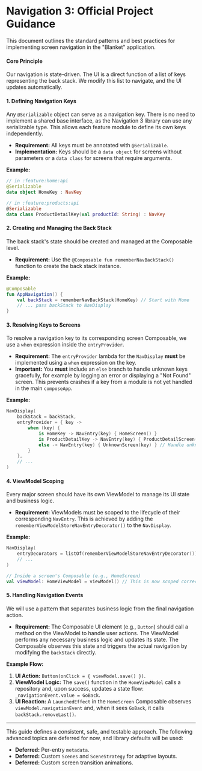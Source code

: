 # Navigation 3: Official Project Guidance

This document outlines the standard patterns and best practices for implementing screen navigation in the "Blanket" application.

#### Core Principle

Our navigation is state-driven. The UI is a direct function of a list of keys representing the back stack. We modify this list to navigate, and the UI updates automatically.

#### 1. Defining Navigation Keys

Any `@Serializable` object can serve as a navigation key. There is no need to implement a shared base interface, as the Navigation 3 library can use any serializable type. This allows each feature module to define its own keys independently.

*   **Requirement:** All keys must be annotated with `@Serializable`.
*   **Implementation:** Keys should be a `data object` for screens without parameters or a `data class` for screens that require arguments.

**Example:**

```kotlin
// in :feature:home:api
@Serializable
data object HomeKey : NavKey

// in :feature:products:api
@Serializable
data class ProductDetailKey(val productId: String) : NavKey
```

#### 2. Creating and Managing the Back Stack

The back stack's state should be created and managed at the Composable level.

*   **Requirement:** Use the `@Composable fun rememberNavBackStack()` function to create the back stack instance.

**Example:**

```kotlin
@Composable
fun AppNavigation() {
    val backStack = rememberNavBackStack(HomeKey) // Start with Home
    // ... pass backStack to NavDisplay
}
```

#### 3. Resolving Keys to Screens

To resolve a navigation key to its corresponding screen Composable, we use a `when` expression inside the `entryProvider`.

*   **Requirement:** The `entryProvider` lambda for the `NavDisplay` **must** be implemented using a `when` expression on the key.
*   **Important:** You **must** include an `else` branch to handle unknown keys gracefully, for example by logging an error or displaying a "Not Found" screen. This prevents crashes if a key from a module is not yet handled in the main `composeApp`.

**Example:**

```kotlin
NavDisplay(
    backStack = backStack,
    entryProvider = { key ->
        when (key) {
            is HomeKey -> NavEntry(key) { HomeScreen() }
            is ProductDetailKey -> NavEntry(key) { ProductDetailScreen(key) }
            else -> NavEntry(key) { UnknownScreen(key) } // Handle unknown keys
        }
    },
    // ...
)
```

#### 4. ViewModel Scoping

Every major screen should have its own ViewModel to manage its UI state and business logic.

* **Requirement:** ViewModels must be scoped to the lifecycle of their corresponding `NavEntry`. This is achieved by adding the `rememberViewModelStoreNavEntryDecorator()` to the `NavDisplay`.

**Example:**
```kotlin
NavDisplay(
    entryDecorators = listOf(rememberViewModelStoreNavEntryDecorator()),
    // ...
)

// Inside a screen's Composable (e.g., HomeScreen)
val viewModel: HomeViewModel = viewModel() // This is now scoped correctly
```

#### 5. Handling Navigation Events

We will use a pattern that separates business logic from the final navigation action.

* **Requirement:** The Composable UI element (e.g., `Button`) should call a method on the ViewModel to handle user actions. The ViewModel performs any necessary business logic and updates its state. The Composable observes this state and triggers the actual navigation by modifying the `backStack` directly.

**Example Flow:**
1.  **UI Action:** `Button(onClick = { viewModel.save() })`.
2.  **ViewModel Logic:** The `save()` function in the `HomeViewModel` calls a repository and, upon success, updates a state flow: `_navigationEvent.value = GoBack`.
3.  **UI Reaction:** A `LaunchedEffect` in the `HomeScreen` Composable observes `viewModel.navigationEvent` and, when it sees `GoBack`, it calls `backStack.removeLast()`.

---
This guide defines a consistent, safe, and testable approach. The following advanced topics are deferred for now, and library defaults will be used:

* **Deferred:** Per-entry `metadata`.
* **Deferred:** Custom `Scenes` and `SceneStrategy` for adaptive layouts.
* **Deferred:** Custom screen transition animations.
